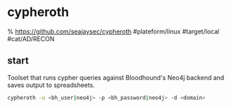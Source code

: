 # cypheroth
% https://github.com/seajaysec/cypheroth 
#plateform/linux #target/local #cat/AD/RECON 


## start
Toolset that runs cypher queries against Bloodhound's Neo4j backend and saves output to spreadsheets.
```bash
cypheroth -u <bh_user|neo4j> -p <bh_password|neo4j> -d <domain>
```
